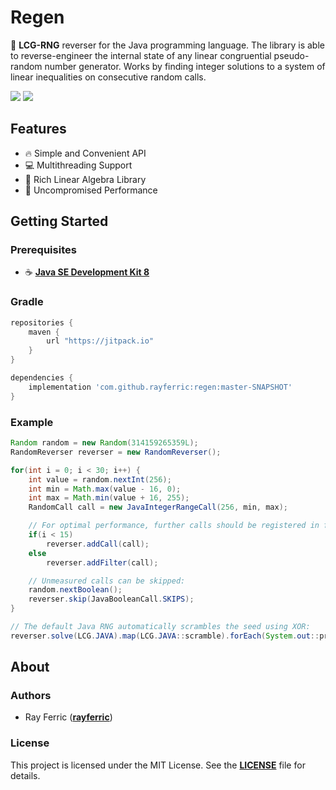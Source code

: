 # Regen

🌌 **LCG-RNG** reverser for the Java programming language.
The library is able to reverse-engineer the internal state of any linear congruential pseudo-random number generator.
Works by finding integer solutions to a system of linear inequalities on consecutive random calls.

[![](https://img.shields.io/github/license/rayferric/regen?style=for-the-badge)](LICENSE)
[![](https://img.shields.io/github/v/release/rayferric/regen?style=for-the-badge)](https://github.com/rayferric/regen/releases)

## Features

- 🔥 Simple and Convenient API
- 💻 Multithreading Support
- 📐 Rich Linear Algebra Library
- 💨 Uncompromised Performance

## Getting Started

### Prerequisites

- ☕ **[Java SE Development Kit 8](https://www.azul.com/downloads/zulu-community/?version=java-8-lts&package=jdk)**

### Gradle

```groovy
repositories {
    maven {
        url "https://jitpack.io"
    }
}

dependencies {
    implementation 'com.github.rayferric:regen:master-SNAPSHOT'
}
```

### Example

```java
Random random = new Random(314159265359L);
RandomReverser reverser = new RandomReverser();

for(int i = 0; i < 30; i++) {
	int value = random.nextInt(256);
	int min = Math.max(value - 16, 0);
	int max = Math.min(value + 16, 255);
	RandomCall call = new JavaIntegerRangeCall(256, min, max);

	// For optimal performance, further calls should be registered in filter-only mode:
	if(i < 15)
		reverser.addCall(call);
	else
		reverser.addFilter(call);

	// Unmeasured calls can be skipped:
	random.nextBoolean();
	reverser.skip(JavaBooleanCall.SKIPS);
}

// The default Java RNG automatically scrambles the seed using XOR:
reverser.solve(LCG.JAVA).map(LCG.JAVA::scramble).forEach(System.out::println);
```

## About

### Authors

- Ray Ferric (**[rayferric](https://github.com/rayferric)**)

### License

This project is licensed under the MIT License. See the **[LICENSE](LICENSE)** file for details.